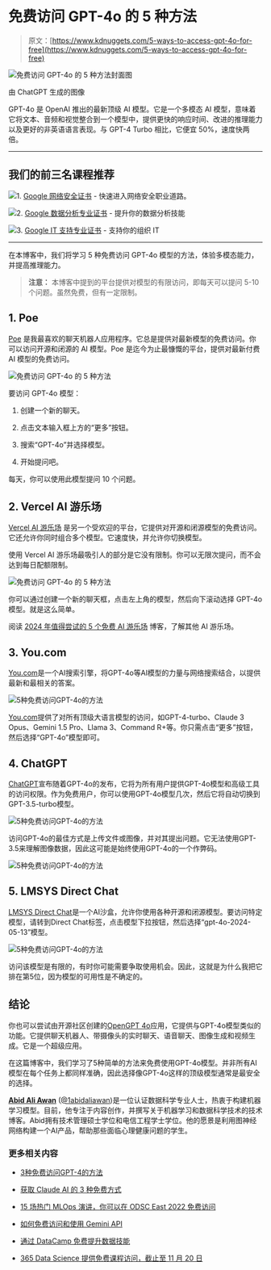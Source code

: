 # 免费访问 GPT-4o 的 5 种方法

> 原文：[https://www.kdnuggets.com/5-ways-to-access-gpt-4o-for-free](https://www.kdnuggets.com/5-ways-to-access-gpt-4o-for-free)

![免费访问 GPT-4o 的 5 种方法封面图](../Images/5ab1cf3d67b0c43d0c169b518bc5f5d2.png)

由 ChatGPT 生成的图像

GPT-4o 是 OpenAI 推出的最新顶级 AI 模型。它是一个多模态 AI 模型，意味着它将文本、音频和视觉整合到一个模型中，提供更快的响应时间、改进的推理能力以及更好的非英语语言表现。与 GPT-4 Turbo 相比，它便宜 50%，速度快两倍。

* * *

## 我们的前三名课程推荐

![](../Images/0244c01ba9267c002ef39d4907e0b8fb.png)1\. [Google 网络安全证书](https://www.kdnuggets.com/google-cybersecurity) - 快速进入网络安全职业道路。

![](../Images/e225c49c3c91745821c8c0368bf04711.png)2\. [Google 数据分析专业证书](https://www.kdnuggets.com/google-data-analytics) - 提升你的数据分析技能

![](../Images/0244c01ba9267c002ef39d4907e0b8fb.png)3\. [Google IT 支持专业证书](https://www.kdnuggets.com/google-itsupport) - 支持你的组织 IT

* * *

在本博客中，我们将学习 5 种免费访问 GPT-4o 模型的方法，体验多模态能力，并提高推理能力。

> **注意：** 本博客中提到的平台提供对模型的有限访问，即每天可以提问 5-10 个问题。虽然免费，但有一定限制。

## 1\. Poe

[Poe](https://poe.com/) 是我最喜欢的聊天机器人应用程序。它总是提供对最新模型的免费访问。你可以访问开源和闭源的 AI 模型。Poe 是迄今为止最慷慨的平台，提供对最新付费 AI 模型的免费访问。

![免费访问 GPT-4o 的 5 种方法](../Images/e1983fe2a6150c0ad03b4341ef787450.png)

要访问 GPT-4o 模型：

1.  创建一个新的聊天。

1.  点击文本输入框上方的“更多”按钮。

1.  搜索“GPT-4o”并选择模型。

1.  开始提问吧。

每天，你可以使用此模型提问 10 个问题。

## 2\. Vercel AI 游乐场

[Vercel AI 游乐场](https://sdk.vercel.ai/) 是另一个受欢迎的平台，它提供对开源和闭源模型的免费访问。它还允许你同时组合多个模型。它速度快，并允许你切换模型。

使用 Vercel AI 游乐场最吸引人的部分是它没有限制。你可以无限次提问，而不会达到每日配额限制。

![免费访问 GPT-4o 的 5 种方法](../Images/67d318b613b091ffa360b2ac7f674ebe.png)

你可以通过创建一个新的聊天框，点击左上角的模型，然后向下滚动选择 GPT-4o 模型。就是这么简单。

阅读 [2024 年值得尝试的 5 个免费 AI 游乐场](/5-free-ai-playgrounds-for-you-to-try-in-2024) 博客，了解其他 AI 游乐场。

## 3\. You.com

[You.com](https://you.com/)是一个AI搜索引擎，将GPT-4o等AI模型的力量与网络搜索结合，以提供最新和最相关的答案。

![5种免费访问GPT-4o的方法](../Images/af8415d798a650cd0139fbf1bb09d98f.png)

[You.com](https://you.com/)提供了对所有顶级大语言模型的访问，如GPT-4-turbo、Claude 3 Opus、Gemini 1.5 Pro、Llama 3、Command R+等。你只需点击“更多”按钮，然后选择“GPT-4o”模型即可。

## 4\. ChatGPT

[ChatGPT](https://chatgpt.com/)宣布随着GPT-4o的发布，它将为所有用户提供GPT-4o模型和高级工具的访问权限。作为免费用户，你可以使用GPT-4o模型几次，然后它将自动切换到GPT-3.5-turbo模型。

![5种免费访问GPT-4o的方法](../Images/0bdf2ffb0ba161c49d98c2dd5f4604a2.png)

访问GPT-4o的最佳方式是上传文件或图像，并对其提出问题。它无法使用GPT-3.5来理解图像数据，因此这可能是始终使用GPT-4o的一个作弊码。

![5种免费访问GPT-4o的方法](../Images/24a74a939c4fdebb3f170acb6f34c889.png)

## 5\. LMSYS Direct Chat

[LMSYS Direct Chat](https://chat.lmsys.org/)是一个AI沙盒，允许你使用各种开源和闭源模型。要访问特定模型，请转到Direct Chat标签，点击模型下拉按钮，然后选择“gpt-4o-2024-05-13”模型。

![5种免费访问GPT-4o的方法](../Images/99bacefc1ce46405dc8b24048169b6db.png)

访问该模型是有限的，有时你可能需要争取使用机会。因此，这就是为什么我把它排在第5位，因为模型的可用性是不确定的。

## 结论

你也可以尝试由开源社区创建的[OpenGPT 4o](https://huggingface.co/spaces/KingNish/OpenGPT-4o)应用，它提供与GPT-4o模型类似的功能。它提供聊天机器人、带摄像头的实时聊天、语音聊天、图像生成和视频生成。它是一个超级应用。

在这篇博客中，我们学习了5种简单的方法来免费使用GPT-4o模型。并非所有AI模型在每个任务上都同样准确，因此选择像GPT-4o这样的顶级模型通常是最安全的选择。

[](https://www.polywork.com/kingabzpro)****[Abid Ali Awan](https://www.polywork.com/kingabzpro)**** ([@1abidaliawan](https://www.linkedin.com/in/1abidaliawan))是一位认证数据科学专业人士，热衷于构建机器学习模型。目前，他专注于内容创作，并撰写关于机器学习和数据科学技术的技术博客。Abid拥有技术管理硕士学位和电信工程学士学位。他的愿景是利用图神经网络构建一个AI产品，帮助那些面临心理健康问题的学生。

### 更多相关内容

+   [3种免费访问GPT-4的方法](https://www.kdnuggets.com/2023/05/3-ways-access-gpt4-free.html)

+   [获取 Claude AI 的 3 种免费方式](https://www.kdnuggets.com/2023/06/3-ways-access-claude-ai-free.html)

+   [15 场热门 MLOps 演讲，你可以在 ODSC East 2022 免费访问](https://www.kdnuggets.com/2022/04/odsc-15-trending-mlops-talks-access-free-odsc-east-2022.html)

+   [如何免费访问和使用 Gemini API](https://www.kdnuggets.com/how-to-access-and-use-gemini-api-for-free)

+   [通过 DataCamp 免费提升数据技能](https://www.kdnuggets.com/2022/07/datacamp-hone-data-skills-free-access-datacamp.html)

+   [365 Data Science 提供免费课程访问，截止至 11 月 20 日](https://www.kdnuggets.com/2023/11/365datascience-offers-free-course-access-nov-20)
